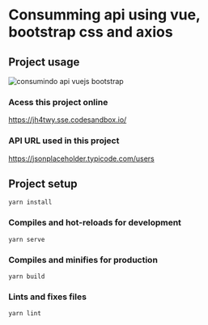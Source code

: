 # Consumming api using vue, bootstrap css and axios


## Project usage
![consumindo api vuejs bootstrap](https://user-images.githubusercontent.com/30128774/204067314-fd6df986-4ddf-4eac-ae3e-f8fc26a74e46.gif)


### Acess this project online

https://jh4twy.sse.codesandbox.io/


### API URL used in this project
https://jsonplaceholder.typicode.com/users



## Project setup
```
yarn install
```

### Compiles and hot-reloads for development
```
yarn serve
```

### Compiles and minifies for production
```
yarn build
```

### Lints and fixes files
```
yarn lint
```


